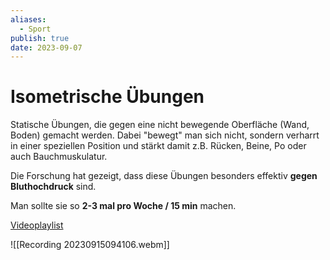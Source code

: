 ```yaml
---
aliases:
  - Sport
publish: true
date: 2023-09-07
---
```

# Isometrische Übungen

Statische Übungen, die gegen eine nicht bewegende Oberfläche (Wand, Boden) gemacht werden. Dabei "bewegt" man sich nicht, sondern verharrt in einer speziellen Position und stärkt damit z.B. Rücken, Beine, Po oder auch Bauchmuskulatur.

Die Forschung hat gezeigt, dass diese Übungen besonders effektiv **gegen Bluthochdruck** sind. 

Man sollte sie so **2-3 mal pro Woche / 15 min** machen. 

[Videoplaylist](https://www.youtube.com/playlist?list=PLrZl-74Xj0ASW_vmcq-ZB_DoVVpaZvWt2)


![[Recording 20230915094106.webm]]




